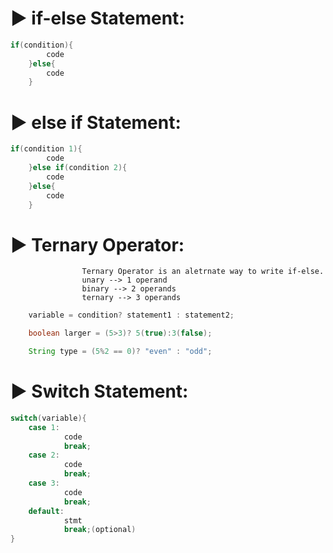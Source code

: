# ▶ if-else Statement:

```java
if(condition){
        code
    }else{
        code
    }
```

# ▶ else if Statement:

```java
if(condition 1){
        code
    }else if(condition 2){
        code
    }else{
        code
    }
```

# ▶ Ternary Operator:

                    Ternary Operator is an aletrnate way to write if-else.
                    unary --> 1 operand
                    binary --> 2 operands
                    ternary --> 3 operands

```java
    variable = condition? statement1 : statement2;

    boolean larger = (5>3)? 5(true):3(false);

    String type = (5%2 == 0)? "even" : "odd";
```

# ▶ Switch Statement:

```java
switch(variable){
    case 1:
            code
            break;
    case 2:
            code
            break;
    case 3:
            code
            break;
    default:
            stmt
            break;(optional)
}
```
